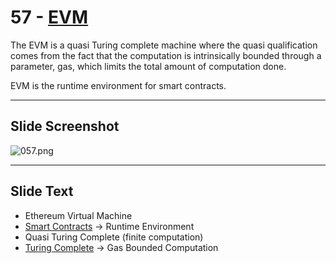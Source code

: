 # 57 - [EVM](EVM.md)

The EVM is a quasi Turing complete machine where the quasi qualification comes from the fact that the computation is intrinsically bounded through a parameter, gas, which limits the total amount of computation done. 

EVM is the runtime environment for smart contracts.

___
## Slide Screenshot
![057.png](../images/ethereum101/057.png)
___
## Slide Text
- Ethereum Virtual Machine
- [Smart Contracts](Smart%20Contracts.md) -> Runtime Environment
- Quasi Turing Complete (finite computation)
- [Turing Complete](Turing%20Complete.md) -> Gas Bounded Computation
